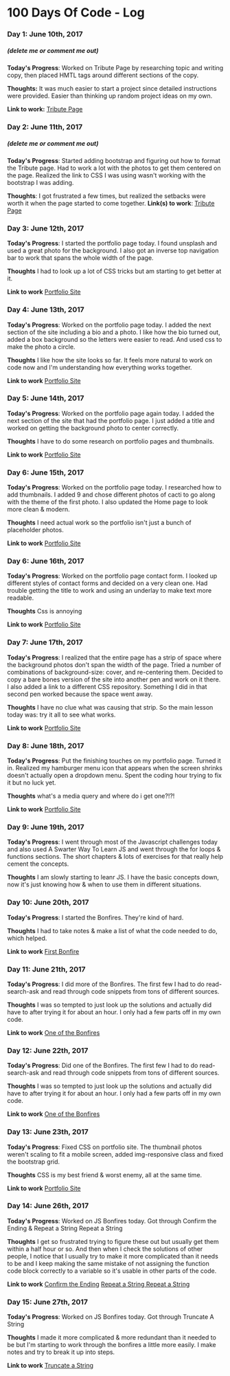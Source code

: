 # 100 Days Of Code - Log

### Day 1: June 10th, 2017
##### (delete me or comment me out)

**Today's Progress**: Worked on Tribute Page by researching topic and writing copy, then placed HMTL tags around different sections of the copy.

**Thoughts:** It was much easier to start a project since detailed instructions were provided. Easier than thinking up random project ideas on my own.

**Link to work:** [Tribute Page](https://codepen.io/taylorafox1/pen/JJKdYW)

### Day 2: June 11th, 2017
##### (delete me or comment me out)

**Today's Progress**: Started adding bootstrap and figuring out how to format the Tribute page. Had to work a lot with the photos to get them centered on the page. Realized the link to CSS I was using wasn't working with the bootstrap I was adding.

**Thoughts**: I got frustrated a few times, but realized the setbacks were worth it when the page started to come together.
**Link(s) to work**: [Tribute Page](https://codepen.io/taylorafox1/pen/JJKdYW)

### Day 3: June 12th, 2017

**Today's Progress**: I started the portfolio page today. I found unsplash and used a great photo for the background. I also got an inverse top navigation bar to work that spans the whole width of the page. 

**Thoughts** I had to look up a lot of CSS tricks but am starting to get better at it.

**Link to work**
[Portfolio Site](https://codepen.io/taylorafox1/full/JJbpWY/)

### Day 4: June 13th, 2017

**Today's Progress**: Worked on the portfolio page today. I added the next section of the site including a bio and a photo. I like how the bio turned out, added a box background so the letters were easier to read. And used css to make the photo a circle. 

**Thoughts** I like how the site looks so far. It feels more natural to work on code now and I'm understanding how everything works together.

**Link to work**
[Portfolio Site](https://codepen.io/taylorafox1/full/JJbpWY/)

### Day 5: June 14th, 2017

**Today's Progress**: Worked on the portfolio page again today. I added the next section of the site that had the portfolio page. I just added a title and worked on getting the background photo to center correctly.

**Thoughts** I have to do some research on portfolio pages and thumbnails.

**Link to work**
[Portfolio Site](https://codepen.io/taylorafox1/full/JJbpWY/)

### Day 6: June 15th, 2017

**Today's Progress**: Worked on the portfolio page today. I researched how to add thumbnails. I added 9 and chose different photos of cacti to go along with the theme of the first photo. I also updated the Home page to look more clean & modern.

**Thoughts** I need actual work so the portfolio isn't just a bunch of placeholder photos.

**Link to work**
[Portfolio Site](https://codepen.io/taylorafox1/full/JJbpWY/)

### Day 6: June 16th, 2017

**Today's Progress**: Worked on the portfolio page contact form. I looked up different styles of contact forms and decided on a very clean one. Had trouble getting the title to work and using an underlay to make text more readable.

**Thoughts** Css is annoying

**Link to work**
[Portfolio Site](https://codepen.io/taylorafox1/full/JJbpWY/)

### Day 7: June 17th, 2017

**Today's Progress**: I realized that the entire page has a strip of space where the background photos don't span the width of the page. Tried a number of combinations of background-size: cover, and re-centering them. Decided to copy a bare bones version of the site into another pen and work on it there. I also added a link to a different CSS repository. Something I did in that second pen worked because the space went away.

**Thoughts** I have no clue what was causing that strip. So the main lesson today was: try it all to see what works.

**Link to work**
[Portfolio Site](https://codepen.io/taylorafox1/full/JJbpWY/)

### Day 8: June 18th, 2017

**Today's Progress**: Put the finishing touches on my portfolio page. Turned it in. Realized my hamburger menu icon that appears when the screen shrinks doesn't actually open a dropdown menu. Spent the coding hour trying to fix it but no luck yet.

**Thoughts** what's a media query and where do i get one?!?!

**Link to work**
[Portfolio Site](https://codepen.io/taylorafox1/full/JJbpWY/)

### Day 9: June 19th, 2017

**Today's Progress**:  I went through most of the Javascript challenges today and also used A Swarter Way To Learn JS and went through the for loops & functions sections. The short chapters & lots of exercises for that really help cement the concepts.

**Thoughts** I am slowly starting to leanr JS. I have the basic concepts down, now it's just knowing how & when to use them in different situations.

### Day 10: June 20th, 2017

**Today's Progress**: I started the Bonfires. They're kind of hard. 

**Thoughts** I had to take notes & make a list of what the code needed to do, which helped.

**Link to work**
[First Bonfire](https://codepen.io/taylorafox1/full/JJbpWY/) 

### Day 11: June 21th, 2017

**Today's Progress**: I did more of the Bonfires. The first few I had to do read-search-ask and read through code snippets from tons of different sources.

**Thoughts** I was so tempted to just look up the solutions and actually did have to after trying it for about an hour. I only had a few parts off in my own code. 

**Link to work**
[One of the Bonfires](https://www.freecodecamp.com/challenges/find-the-longest-word-in-a-string)

### Day 12: June 22th, 2017

**Today's Progress**: Did one of the Bonfires. The first few I had to do read-search-ask and read through code snippets from tons of different sources.

**Thoughts** I was so tempted to just look up the solutions and actually did have to after trying it for about an hour. I only had a few parts off in my own code. 

**Link to work**
[One of the Bonfires](https://www.freecodecamp.com/challenges/return-largest-numbers-in-arrays)

### Day 13: June 23th, 2017

**Today's Progress**: Fixed CSS on portfolio site. The thumbnail photos weren't scaling to fit a mobile screen, added img-responsive class and fixed the bootstrap grid.

**Thoughts** CSS is my best friend & worst enemy, all at the same time. 

**Link to work**
[Portfolio Site](https://codepen.io/taylorafox1/full/JJbpWY/)

### Day 14: June 26th, 2017

**Today's Progress**: Worked on JS Bonfires today. Got through Confirm the Ending & Repeat a String Repeat a String

**Thoughts** I get so frustrated trying to figure these out but usually get them within a half hour or so. And then when I check the solutions of other people, I notice that I usually try to make it more complicated than it needs to be and I keep making the same mistake of not assigning the function code block correctly to a variable so it's usable in other parts of the code.

**Link to work**
[Confirm the Ending](https://www.freecodecamp.com/challenges/confirm-the-ending)
[Repeat a String Repeat a String](https://www.freecodecamp.com/challenges/repeat-a-string-repeat-a-string)

### Day 15: June 27th, 2017

**Today's Progress**: Worked on JS Bonfires today. Got through Truncate A String

**Thoughts** I made it more complicated & more redundant than it needed to be but I'm starting to work through the bonfires a little more easily. I make notes and try to break it up into steps.

**Link to work**
[Truncate a String](https://www.freecodecamp.com/challenges/truncate-a-string)

